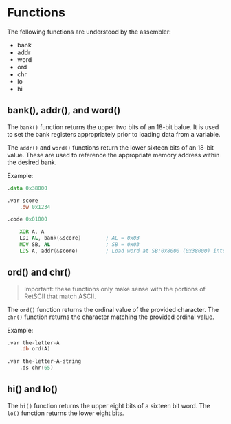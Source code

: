 # Functions

The following functions are understood by the assembler:

* bank
* addr
* word
* ord
* chr
* lo
* hi

## bank(), addr(), and word()

The `bank()` function returns the upper two bits of an 18-bit balue. It is used to set the bank registers appropriately prior to loading data from a variable.

The `addr()` and `word()` functions return the lower sixteen bits of an 18-bit value. These are used to reference the appropriate memory address within the desired bank.

Example:

```asm
.data 0x38000

.var score
    .dw 0x1234

.code 0x01000

    XOR A, A
    LDI AL, bank(&score)        ; AL = 0x03
    MOV SB, AL                  ; SB = 0x03
    LDS A, addr(&score)         ; Load word at SB:0x8000 (0x38000) into A
```

## ord() and chr()

> Important: these functions only make sense with the portions of RetSCII that match ASCII.

The `ord()` function returns the ordinal value of the provided character. The `chr()` function returns the character matching the provided ordinal value. 

Example:

```asm
.var the-letter-A
    .db ord(A)

.var the-letter-A-string
    .ds chr(65)
```

## hi() and lo()

The `hi()` function returns the upper eight bits of a sixteen bit word. The `lo()` function returns the lower eight bits.


